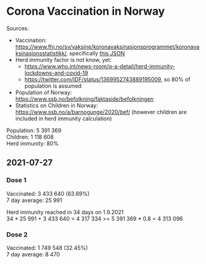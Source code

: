 # Corona Vaccination in Norway

Sources:

- Vaccination: <https://www.fhi.no/sv/vaksine/koronavaksinasjonsprogrammet/koronavaksinasjonsstatistikk/>, specifically [this JSON](https://www.fhi.no/api/chartdata/api/99119)
- Herd immunity factor is not know, yet:
  - <https://www.who.int/news-room/q-a-detail/herd-immunity-lockdowns-and-covid-19>
  - <https://twitter.com/IDF/status/1369952743889195009>, so 80% of population is assumed
- Population of Norway: <https://www.ssb.no/befolkning/faktaside/befolkningen>
- Statistics on Children in Norway: https://www.ssb.no/a/barnogunge/2020/bef/ (however children are included in herd immunity calculation)

Population: 5 391 369  
Children: 1 118 608  
Herd immunity: 80%  

## 2021-07-27

### Dose 1

Vaccinated: 3 433 640 (63.69%)  
7 day average: 25 991

Herd immunity reached in 34 days on 1.9.2021  
34 * 25 991 + 3 433 640 = 4 317 334 >= 5 391 369 * 0.8 = 4 313 096

### Dose 2

Vaccinated: 1 749 548 (32.45%)  
7 day average: 8 470

